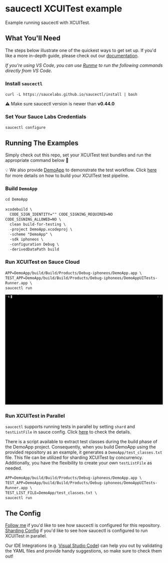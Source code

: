 # saucectl XCUITest example

Example running saucectl with XCUITest.

## What You'll Need

The steps below illustrate one of the quickest ways to get set up. If you'd like a more in-depth guide, please check out
our [documentation](https://docs.saucelabs.com/dev/cli/saucectl/#installing-saucectl/).

_If you're using VS Code, you can use [Runme](https://marketplace.visualstudio.com/items?itemName=stateful.runme) to run the following commands directly from VS Code._

### Install `saucectl`

```shell
curl -L https://saucelabs.github.io/saucectl/install | bash
```

⚠ Make sure saucectl version is newer than **v0.44.0**

### Set Your Sauce Labs Credentials

```shell
saucectl configure
```

## Running The Examples

Simply check out this repo, set your XCUITest test bundles and run the appropriate command below :rocket:

:bulb: We also provide [DemoApp](DemoApp/) to demonstrate the test workflow. Click [here](.github/workflows/test.yml) for more details on how to build your XCUITest test pipeline.

### Build `DemoApp`

```shell
cd DemoApp

xcodebuild \
  CODE_SIGN_IDENTITY="" CODE_SIGNING_REQUIRED=NO CODE_SIGNING_ALLOWED=NO \
  clean build-for-testing \
  -project DemoApp.xcodeproj \
  -scheme "DemoApp" \
  -sdk iphoneos \
  -configuration Debug \
  -derivedDataPath build
```

### Run XCUITest on Sauce Cloud

```shell
APP=DemoApp/build/Build/Products/Debug-iphoneos/DemoApp.app \
TEST_APP=DemoApp/build/Build/Products/Debug-iphoneos/DemoAppUITests-Runner.app \
saucectl run
```
![sauce cloud example](assets/xcuitest.gif)

### Run XCUITest in Parallel

`saucectl` supports running tests in parallel by setting `shard` and `testListFile` in sauce config. Click [here](.sauce/sharding-config.yml) to check the details.

There is a script available to extract test classes during the build phase of the DemoApp project. Consequently, when you build DemoApp using the provided repository as an example, it generates a `DemoApp/test_classes.txt` file. This file can be utilized for sharding XCUITest by concurrency. Additionally, you have the flexibility to create your own `testListFile` as needed.

```
APP=DemoApp/build/Build/Products/Debug-iphoneos/DemoApp.app \
TEST_APP=DemoApp/build/Build/Products/Debug-iphoneos/DemoAppUITests-Runner.app \
TEST_LIST_FILE=DemoApp/test_classes.txt \
saucectl run
```


## The Config

[Follow me](.sauce/config.yml) if you'd like to see how saucectl is configured for this repository.
[Sharding Config](.sauce/sharding-config.yml) if you'd like to see how saucectl is configured to run XCUITest in parallel.

Our IDE Integrations (e.g. [Visual Studio Code](https://docs.saucelabs.com/dev/cli/saucectl/usage/ide/vscode/)) can help you out by validating the YAML files and provide handy suggestions, so make sure to check them out!
